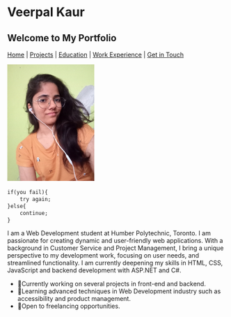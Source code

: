 # Veerpal Kaur

## Welcome to My Portfolio

[Home](./index.markdown) | [Projects](./projects.markdown) | [Education](./education.markdown) | [Work Experience](./experience.markdown) | [Get in Touch](./contact.markdown)

<img src="./images/profile.jpg" alt="Veerpal Kaur profile photo" width="200">

```
if(you fail){
    try again;
}else{
    continue;
}
```

I am a Web Development student at Humber Polytechnic, Toronto. I am passionate for creating dynamic and user-friendly web applications. With a background in Customer Service and Project Management, I bring a unique perspective to my development work, focusing on user needs, and streamlined functionality. I am currently deepening my skills in HTML, CSS, JavaScript and backend development with ASP.NET and C#.

- 🔭Currently working on several projects in front-end and backend.
- 🌿Learning advanced techniques in Web Development industry such as accessibility and product management.
- 💼Open to freelancing opportunities.
